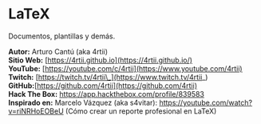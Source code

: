 # LaTeX
Documentos, plantillas y demás.

**Autor:** Arturo Cantú (aka 4rtii)  
**Sitio Web:** [https://4rtii.github.io](https://4rtii.github.io/)  
**YouTube:** [https://youtube.com/c/4rtii](https://www.youtube.com/4rtii)  
**Twitch:** [https://twitch.tv/4rtii\_](https://www.twitch.tv/4rtii_)  
**GitHub:**[https://github.com/4rtii](https://github.com/4rtii)  
**Hack The Box:** https://app.hackthebox.com/profile/839583  
**Inspirado en:** Marcelo Vázquez (aka s4vitar): https://youtube.com/watch?v=riNRHoEOBeU (Cómo crear un reporte profesional en LaTeX)
